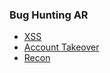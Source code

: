 ### Bug Hunting AR
* [XSS](https://hackarwiki.github.io/bughunting-ar/XSS/)
* [Account Takeover](https://hackarwiki.github.io/bughunting-ar/Account%20Takeover/)
* [Recon](https://hackarwiki.github.io/bughunting-ar/Recon)

